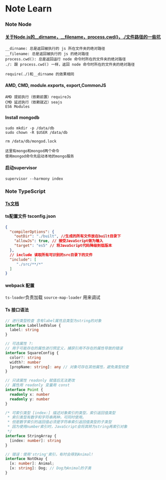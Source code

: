 # Note Learn

### Note Node

#### [关于Node.js的__dirname，__filename，process.cwd()，./文件路径的一些坑](https://segmentfault.com/a/1190000009368204)

```
__dirname: 总是返回被执行的 js 所在文件夹的绝对路径
__filename: 总是返回被执行的 js 的绝对路径
process.cwd(): 总是返回运行 node 命令时所在的文件夹的绝对路径
./: 跟 process.cwd() 一样，返回 node 命令时所在的文件夹的绝对路径

require(./)和__dirname 的效果相同
```

#### AMD, CMD, module.exports, export,CommonJS

```
AMD 提前执行（依赖前置）requireJs
CMD 延迟执行（依赖就近）seajs
ES6 Modules
```

#### Install mongodb

```
sudo mkdir -p /data/db
sudo chown -R $USER /data/db

rm /data/db/mongod.lock

这里有mongo和mongod两个命令
使用mongod命令先启动本地的mongo服务
```

#### 启动supervisor

```
supervisor --harmony index
```

### Note TypeScript

#### [Ts文档](https://www.tslang.cn/docs/handbook/basic-types.html)

#### ts配置文件 tsconfig.json

```json
{
  "compilerOptions": {
    "outDir": "./built", //生成的所有文件放在built目录下 
    "allowJs": true, // 接受JavaScript做为输入
    "target": "es5" // 将JavaScript代码降级到低版本
  },
  // include 读取所有可识别的src目录下的文件
  "include": [
     "./src/**/*"
  ]
}
```

#### webpack 配置

`ts-loader`负责加载 `source-map-loader` 用来调试

#### Ts 接口语法

```typescript
// 进行类型检查 含有label属性且类型为string的对象
interface LabelledValue {
  label: string
}

// 可选属性 ?:
// 用于可能存在的属性进行预定义，捕获引用不存在的属性导致的错误
interface SquareConfig {
  color?: string
  width?: number
  [propName: string]: any // 对象可存在其他属性，避免类型检查
}

// 只读属性 readonly 赋值后无法更改
// 属性用 readonly 变量用 const
interface Point {
  readonly x: number
  readonly y: number
}

/* 可索引类型 [index:] 描述对象索引的类型，索引返回值类型
 * 索引类型有数字和字符串两种，可同时使用。
 * 但是数字索引的返回值必须是字符串索引返回值类型的子类型
 * 因为使用number索引时，JavaScript会将其转为string再索引对象
 */
interface StringArray {
  [index: number]: string
}

// 错误：使用'string'索引，有时会得到Animal!
interface NotOkay {
  [x: number]: Animal;
  [x: string]: Dog; // Dog为Animal的子类
}

```

